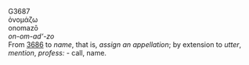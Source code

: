 G3687  
ὀνομάζω  
onomazō  
*on-om-ad‘-zo*  
From [3686](g3686) to *name*, that is, *assign* *an* *appellation*; by
extension to *utter*, *mention*, *profess:* - call, name.  
